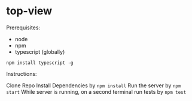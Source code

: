 # top-view

Prerequisites:

 - node
 - npm
 - typescript (globally)
 
```npm install typescript -g```

Instructions:

Clone Repo
Install Dependencies by `npm install`
Run the server by `npm start`
While server is running, on a second terminal run tests by `npm test`
